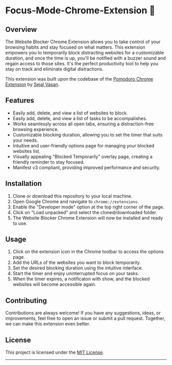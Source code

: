 # Focus-Mode-Chrome-Extension 🤫

## Overview

The Website Blocker Chrome Extension allows you to take control of your browsing habits and stay focused on what matters. This extension empowers you to temporarily block distracting websites for a customizable duration, and once the time is up, you'll be notified with a buzzer sound and regain access to those sites. It's the perfect productivity tool to help you stay on track and eliminate digital distractions.

This extension was built upon the codebase of the [Pomodoro Chrome Extension](https://github.com/sejalvasan/Pomodoro-Chrome-Extension) by [Sejal Vasan](https://github.com/sejalvasan).

## Features

- Easily add, delete, and view a list of websites to block.
- Easily add, delete, and view a list of tasks to be accompalishes.
- Works seamlessly across all open tabs, ensuring a distraction-free browsing experience.
- Customizable blocking duration, allowing you to set the timer that suits your needs.
- Intuitive and user-friendly options page for managing your blocked websites list.
- Visually appealing "Blocked Temporarily" overlay page, creating a friendly reminder to stay focused.
- Manifest v3 compliant, providing improved performance and security.

## Installation

1. Clone or download this repository to your local machine.
2. Open Google Chrome and navigate to `chrome://extensions`.
3. Enable the "Developer mode" option at the top right corner of the page.
4. Click on "Load unpacked" and select the cloned/downloaded folder.
5. The Website Blocker Chrome Extension will now be installed and ready to use.

## Usage

1. Click on the extension icon in the Chrome toolbar to access the options page.
2. Add the URLs of the websites you want to block temporarily.
3. Set the desired blocking duration using the intuitive interface.
4. Start the timer and enjoy uninterrupted focus on your tasks.
5. When the timer expires, a notificaton with show, and the blocked websites will become accessible again.

## Contributing

Contributions are always welcome! If you have any suggestions, ideas, or improvements, feel free to open an issue or submit a pull request. Together, we can make this extension even better.

## License

This project is licensed under the [MIT License](LICENSE).

---